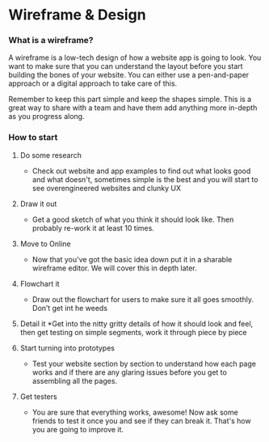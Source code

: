 # Wireframe & Design

### What is a wireframe? 
A wireframe is a low-tech design of how a website app is going to look. You want to make sure that you can understand the layout before you start building the bones of your website. You can either use a pen-and-paper approach or a digital approach to take care of this.

 Remember to keep this part simple and keep the shapes simple. This is a great way to share with a team and have them add anything more in-depth as you progress along.

### How to start

1. Do some research
   * Check out website and app examples to find out what looks good and what doesn't, sometimes simple is the best and you will start to see overengineered websites and clunky UX

2. Draw it out
   * Get a good sketch of what you think it should look like. Then probably re-work it at least 10 times.

3. Move to Online
   * Now that you've got the basic idea down put it in a sharable wireframe editor. We will cover this in depth later.

4. Flowchart it
   * Draw out the flowchart for users to make sure it all goes smoothly. Don’t get int he weeds

5. Detail it
   *Get into the nitty gritty details of how it should look and feel, then get testing on simple segments, work it through piece by piece

6. Start turning into prototypes
   * Test your website section by section to understand how each page works and if there are any glaring issues before you get to assembling all the pages.

7. Get testers
   * You are sure that everything works, awesome! Now ask some friends to test it once you and see if they can break it. That's how you are going to improve it.

